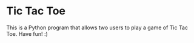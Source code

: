 # Tic Tac Toe

This is a Python program that allows two users to play a game of Tic Tac Toe. Have fun! :)
